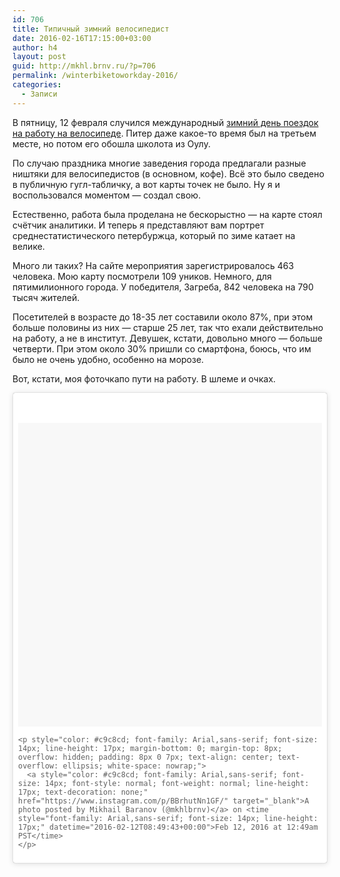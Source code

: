```yaml
---
id: 706
title: Типичный зимний велосипедист
date: 2016-02-16T17:15:00+03:00
author: h4
layout: post
guid: http://mkhl.brnv.ru/?p=706
permalink: /winterbiketoworkday-2016/
categories:
  - Записи
---
```

В пятницу, 12 февраля случился международный [зимний день поездок на работу на велосипеде](http://winterbiketoworkday.org/ru/). Питер даже какое-то время был на третьем месте, но потом его обошла школота из Оулу.

По случаю праздника многие заведения города предлагали разные ништяки для велосипедистов (в основном, кофе). Всё это было сведено в публичную гугл-табличку, а вот карты точек не было. Ну я и воспользовался моментом &#8212; создал свою.

Естественно, работа была проделана не бескорыстно &#8212; на карте стоял счётчик аналитики. И теперь я представляют вам портрет среднестатистического петербуржца, который по зиме катает на велике.

Много ли таких? На сайте мероприятия зарегистрировалось 463 человека. Мою карту посмотрели 109 уников. Немного, для пятимилионного города. У победителя, Загреба, 842 человека на 790 тысяч жителей.

Посетителей в возрасте до 18-35 лет составили около 87%, при этом больше половины из них &#8212; старше 25 лет, так что ехали действительно на работу, а не в институт. Девушек, кстати, довольно много &#8212; больше четверти. При этом около 30% пришли со смартфона, боюсь, что им было не очень удобно, особенно на морозе.

Вот, кстати, моя фоточкапо пути на работу. В шлеме и очках.

<blockquote class="instagram-media" style="background: #FFF; border: 0; border-radius: 3px; box-shadow: 0 0 1px 0 rgba(0,0,0,0.5),0 1px 10px 0 rgba(0,0,0,0.15); margin: 1px; max-width: 658px; padding: 0; width: calc(100% - 2px);" data-instgrm-version="6">
  <div style="padding: 8px;">
    <div style="background: #F8F8F8; line-height: 0; margin-top: 40px; padding: 50.0% 0; text-align: center; width: 100%;">
    </div>
    
    <p style="color: #c9c8cd; font-family: Arial,sans-serif; font-size: 14px; line-height: 17px; margin-bottom: 0; margin-top: 8px; overflow: hidden; padding: 8px 0 7px; text-align: center; text-overflow: ellipsis; white-space: nowrap;">
      <a style="color: #c9c8cd; font-family: Arial,sans-serif; font-size: 14px; font-style: normal; font-weight: normal; line-height: 17px; text-decoration: none;" href="https://www.instagram.com/p/BBrhutNn1GF/" target="_blank">A photo posted by Mikhail Baranov (@mkhlbrnv)</a> on <time style="font-family: Arial,sans-serif; font-size: 14px; line-height: 17px;" datetime="2016-02-12T08:49:43+00:00">Feb 12, 2016 at 12:49am PST</time>
    </p>
  </div>
</blockquote>